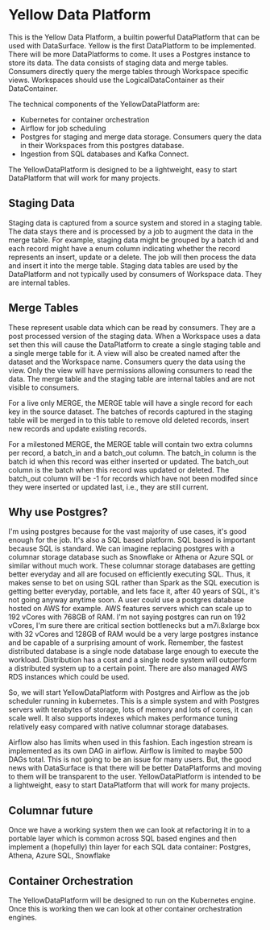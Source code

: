 # Yellow Data Platform

This is the Yellow Data Platform, a builtin powerful DataPlatform that can be used with DataSurface. Yellow is the first DataPlatform to be implemented. There will be more DataPlatforms to come. It uses a Postgres instance to store its data. The data consists of staging data and merge tables. Consumers directly query the merge tables through Workspace specific views. Workspaces should use the LogicalDataContainer as their DataContainer.

The technical components of the YellowDataPlatform are:

- Kubernetes for container orchestration
- Airflow for job scheduling
- Postgres for staging and merge data storage. Consumers query the data in their Workspaces from this postgres database.
- Ingestion from SQL databases and Kafka Connect.

The YellowDataPlatform is designed to be a lightweight, easy to start DataPlatform that will work for many projects.

## Staging Data

Staging data is captured from a source system and stored in a staging table. The data stays there and is processed by a job to augment the data in the merge table. For example, staging data might be grouped by a batch id and each record might have a enum column indicating whether the record represents an insert, update or a delete. The job will then process the data and insert it into the merge table. Staging data tables are used by the DataPlatform and not typically used by consumers of Workspace data. They are internal tables.

## Merge Tables

These represent usable data which can be read by consumers. They are a post processed version of the staging data. When a Workspace uses a data set then this will cause the DataPlatform to create a single staging table and a single merge table for it. A view will also be created named after the dataset and the Workspace name. Consumers query the data using the view. Only the view will have permissions allowing consumers to read the data. The merge table and the staging table are internal tables and are not visible to consumers.

For a live only MERGE, the MERGE table will have a single record for each key in the source dataset. The batches of records captured in the staging table will be merged in to this table to remove old deleted records, insert new records and update existing records.

For a milestoned MERGE, the MERGE table will contain two extra columns per record, a batch_in and a batch_out column. The batch_in column is the batch id when this record was either inserted or updated. The batch_out column is the batch when this record was updated or deleted. The batch_out column will be -1 for records which have not been modifed since they were inserted or updated last, i.e., they are still current.

## Why use Postgres?

I'm using postgres because for the vast majority of use cases, it's good enough for the job. It's also a SQL based platform. SQL based is important because SQL is standard. We can imagine replacing postgres with a columnar storage database such as Snowflake or Athena or Azure SQL or similar without much work. These columnar storage databases are getting better everyday and all are focused on efficiently executing SQL. Thus, it makes sense to bet on using SQL rather than Spark as the SQL execution is getting better everyday, portable, and lets face it, after 40 years of SQL, it's not going anyway anytime soon. A user could use a postgres database hosted on AWS for example. AWS features servers which can scale up to 192 vCores with 768GB of RAM. I'm not saying postgres can run on 192 vCores, I'm sure there are critical section bottlenecks but a m7i.8xlarge box with 32 vCores and 128GB of RAM would be a very large postgres instance and be capable of a surprising amount of work. Remember, the fastest distributed database is a single node database large enough to execute the workload. Distribution has a cost and a single node system will outperform a distributed system up to a certain point. There are also managed AWS RDS instances which could be used.

So, we will start YellowDataPlatform with Postgres and Airflow as the job scheduler running in kubernetes. This is a simple system and with Postgres servers with terabytes of storage, lots of memory and lots of cores, it can scale well. It also supports indexes which makes performance tuning relatively easy compared with native columnar storage databases.

Airflow also has limits when used in this fashion. Each ingestion stream is implemented as its own DAG in airflow. Airflow is limited to maybe 500 DAGs total. This is not going to be an issue for many users. But, the good news with DataSurface is that there will be better DataPlatforms and moving to them will be transparent to the user. YellowDataPlatform is intended to be a lightweight, easy to start DataPlatform that will work for many projects.

## Columnar future

Once we have a working system then we can look at refactoring it in to a portable layer which is common across SQL based engines and then implement a (hopefully) thin layer for each SQL data container: Postgres, Athena, Azure SQL, Snowflake

## Container Orchestration

The YellowDataPlatform will be designed to run on the Kubernetes engine. Once this is working then we can look at other container orchestration engines.
